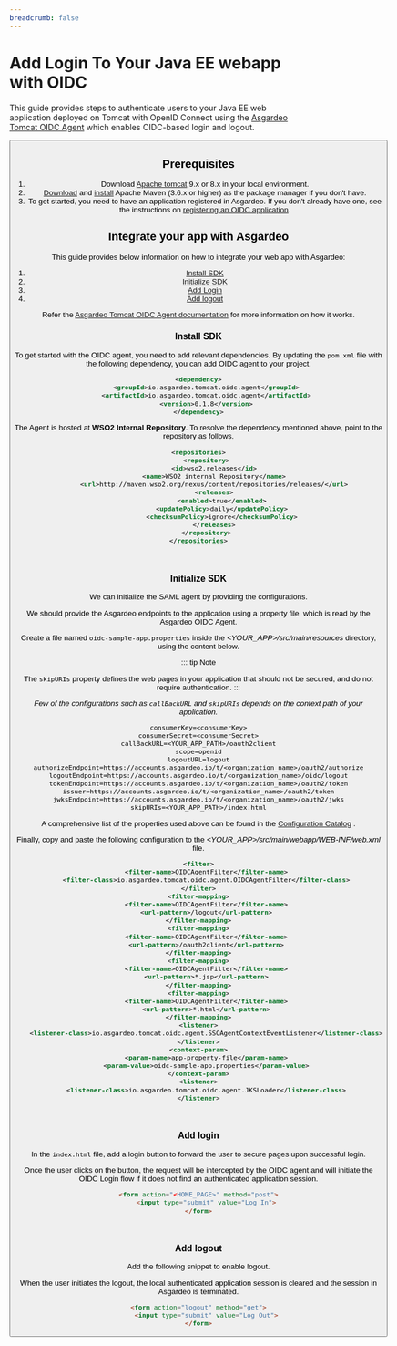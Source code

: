 ```yaml
---
breadcrumb: false
---
```


# Add Login To Your Java EE webapp with OIDC

This guide provides steps to authenticate users to your Java EE web application deployed on Tomcat with OpenID Connect 
using the [Asgardeo Tomcat OIDC Agent](https://github.com/asgardeo/asgardeo-tomcat-oidc-agent) which enables OIDC-based login and logout.

<Button 
    buttonType='grey-outlined-icon'
    buttonText='Try out the sample app'
    startIconPath='images/technologies/java-logo.svg'
    buttonPath='/quickstarts/qsg-oidc-webapp-java-ee'
/>

## Prerequisites
1. Download [Apache tomcat](https://tomcat.apache.org/tomcat-9.0-doc/) 9.x or 8.x in your local environment.
2. [Download](https://maven.apache.org/download.cgi) and [install](https://maven.apache.org/install.html) Apache Maven (3.6.x or higher) as the package manager if you don't have.
3. To get started, you need to have an application registered in Asgardeo. If you don't already have one, see the instructions on <a href ="/guides/applications/web-app/oidc/register-app">registering an OIDC application</a>.

## Integrate your app with Asgardeo

This guide provides below information on how to integrate your web app with Asgardeo:
1. [Install SDK](#install-sdk)
2. [Initialize SDK](#initialize-sdk)
3. [Add Login](#add-login)
4. [Add logout](#add-logout)

Refer the [Asgardeo Tomcat OIDC Agent documentation](https://github.com/asgardeo/asgardeo-tomcat-oidc-agent#how-it-works) for more information on how it works.


### Install SDK

To get started with the OIDC agent, you need to add relevant dependencies. By updating the `pom.xml` file with the following dependency, you can add OIDC agent to your project.

```xml
<dependency>
    <groupId>io.asgardeo.tomcat.oidc.agent</groupId>
    <artifactId>io.asgardeo.tomcat.oidc.agent</artifactId>
    <version>0.1.8</version>
</dependency>
```

The Agent is hosted at **WSO2 Internal Repository**. To resolve the dependency mentioned above, point to the repository
as follows.

```xml
<repositories>
    <repository>
        <id>wso2.releases</id>
        <name>WSO2 internal Repository</name>
        <url>http://maven.wso2.org/nexus/content/repositories/releases/</url>
        <releases>
            <enabled>true</enabled>
            <updatePolicy>daily</updatePolicy>
            <checksumPolicy>ignore</checksumPolicy>
        </releases>
    </repository>
</repositories>
```

<br>

### Initialize SDK

We can initialize the SAML agent by providing the configurations.

We should provide the Asgardeo endpoints to the application using a property file, which is read by the Asgardeo OIDC Agent.

Create a file named `oidc-sample-app.properties` inside the _<YOUR_APP>/src/main/resources_ directory, using the content
below.

::: tip Note

The `skipURIs` property defines the web pages in your application that should not be secured, and do not require
authentication.
:::

_Few of the configurations such as `callBackURL` and `skipURIs` depends on the context path of your application._

```
consumerKey=<consumerKey>
consumerSecret=<consumerSecret>
callBackURL=<YOUR_APP_PATH>/oauth2client
scope=openid
logoutURL=logout
authorizeEndpoint=https://accounts.asgardeo.io/t/<organization_name>/oauth2/authorize
logoutEndpoint=https://accounts.asgardeo.io/t/<organization_name>/oidc/logout
tokenEndpoint=https://accounts.asgardeo.io/t/<organization_name>/oauth2/token
issuer=https://accounts.asgardeo.io/t/<organization_name>/oauth2/token
jwksEndpoint=https://accounts.asgardeo.io/t/<organization_name>/oauth2/jwks
skipURIs=<YOUR_APP_PATH>/index.html
```

A comprehensive list of the properties used above can be found in
the [Configuration Catalog](https://github.com/asgardeo/asgardeo-tomcat-oidc-agent/blob/master/io.asgardeo.tomcat.oidc.sample/src/main/resources/configuration-catalog.md)
.

Finally, copy and paste the following configuration to the _<YOUR_APP>/src/main/webapp/WEB-INF/web.xml_ file.

```xml
<filter>
    <filter-name>OIDCAgentFilter</filter-name>
    <filter-class>io.asgardeo.tomcat.oidc.agent.OIDCAgentFilter</filter-class>
</filter>
<filter-mapping>
    <filter-name>OIDCAgentFilter</filter-name>
    <url-pattern>/logout</url-pattern>
</filter-mapping>
<filter-mapping>
    <filter-name>OIDCAgentFilter</filter-name>
    <url-pattern>/oauth2client</url-pattern>
</filter-mapping>
<filter-mapping>
    <filter-name>OIDCAgentFilter</filter-name>
    <url-pattern>*.jsp</url-pattern>
</filter-mapping>
<filter-mapping>
    <filter-name>OIDCAgentFilter</filter-name>
    <url-pattern>*.html</url-pattern>
</filter-mapping>
<listener>
    <listener-class>io.asgardeo.tomcat.oidc.agent.SSOAgentContextEventListener</listener-class>
</listener>
<context-param>
    <param-name>app-property-file</param-name>
    <param-value>oidc-sample-app.properties</param-value>
</context-param>
<listener>
    <listener-class>io.asgardeo.tomcat.oidc.agent.JKSLoader</listener-class>
</listener>
```

<br>

### Add login

In the `index.html` file, add a login button to forward the user to secure pages upon successful login.

Once the user clicks on the button, the request will be intercepted by the OIDC agent and will initiate the OIDC Login
flow if it does not find an authenticated application session.

```html
<form action="<HOME_PAGE>" method="post">
    <input type="submit" value="Log In">
</form>
```

<br>

### Add logout

Add the following snippet to enable logout.

When the user initiates the logout, the local authenticated application session is cleared and the session in Asgardeo
is terminated.

```html
<form action="logout" method="get">
    <input type="submit" value="Log Out">
</form>
```
